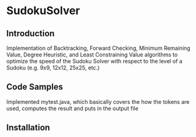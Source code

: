 # SudokuSolver

## Introduction

Implementation of Backtracking, Forward Checking, Minimum Remaining Value, Degree Heuristic, and Least Constraining Value algorithms to optimize the speed of the Sudoku Solver with respect to the level of a Sudoku (e.g. 9x9, 12x12, 25x25, etc.)

## Code Samples

Implemented mytest.java, which basically covers the how the tokens are used, computes the result and puts in the output file

## Installation

